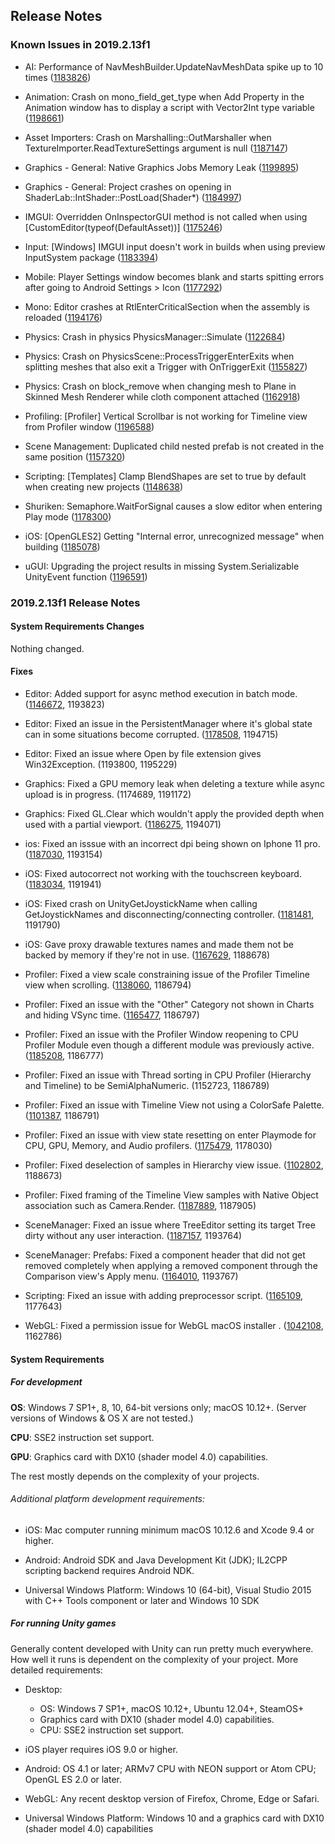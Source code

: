 ## Release Notes

### Known Issues in 2019.2.13f1

-   AI: Performance of NavMeshBuilder.UpdateNavMeshData spike up to 10 times ([1183826](https://issuetracker.unity3d.com/issues/performance-of-navmeshbuilder-dot-updatenavmeshdata-spike-up-to-10-times))

-   Animation: Crash on mono_field_get_type when Add Property in the Animation window has to display a script with Vector2Int type variable ([1198661](https://issuetracker.unity3d.com/issues/crash-on-mono-field-get-type-when-add-property-in-the-animation-window-has-to-display-a-script-with-vector2int-type-variable))

-   Asset Importers: Crash on Marshalling::OutMarshaller when TextureImporter.ReadTextureSettings argument is null ([1187147](https://issuetracker.unity3d.com/issues/crash-on-marshalling-outmarshaller-when-textureimporter-dot-readtexturesettings-argument-is-null))

-   Graphics - General: Native Graphics Jobs Memory Leak ([1199895](https://issuetracker.unity3d.com/issues/native-graphics-jobs-memory-leak))

-   Graphics - General: Project crashes on opening in ShaderLab::IntShader::PostLoad(Shader\*) ([1184997](https://issuetracker.unity3d.com/issues/project-crashes-on-opening-in-shaderlab-intshader-postload-shader-star))

-   IMGUI: Overridden OnInspectorGUI method is not called when using \[CustomEditor(typeof(DefaultAsset))\] ([1175246](https://issuetracker.unity3d.com/issues/overridden-oninspectorgui-method-is-not-called-when-using-customeditor-typeof-defaultasset))

-   Input: \[Windows\] IMGUI input doesn\'t work in builds when using preview InputSystem package ([1183394](https://issuetracker.unity3d.com/issues/imgui-input-doesnt-work-in-builds-when-using-preview-inputsystem-package))

-   Mobile: Player Settings window becomes blank and starts spitting errors after going to Android Settings \> Icon ([1177292](https://issuetracker.unity3d.com/issues/player-settings-window-becomes-blank-and-starts-spitting-errors-after-going-to-android-settings-icon))

-   Mono: Editor crashes at RtlEnterCriticalSection when the assembly is reloaded ([1194176](https://issuetracker.unity3d.com/issues/editor-crashes-at-rtlentercriticalsection-when-the-assembly-is-reloaded))

-   Physics: Crash in physics PhysicsManager::Simulate ([1122684](https://issuetracker.unity3d.com/issues/crash-in-physics-physicsmanager-simulate))

-   Physics: Crash on PhysicsScene::ProcessTriggerEnterExits when splitting meshes that also exit a Trigger with OnTriggerExit ([1155827](https://issuetracker.unity3d.com/issues/crash-on-physicsscene-processtriggerenterexits-when-splitting-meshes-that-also-exit-a-trigger-with-ontriggerexit))

-   Physics: Crash on block_remove when changing mesh to Plane in Skinned Mesh Renderer while cloth component attached ([1162918](https://issuetracker.unity3d.com/issues/crash-on-block-remove-when-changing-mesh-to-plane-in-skinned-mesh-renderer-while-cloth-component-attached))

-   Profiling: \[Profiler\] Vertical Scrollbar is not working for Timeline view from Profiler window ([1196588](https://issuetracker.unity3d.com/issues/profiler-vertical-scrollbar-is-not-working-for-timeline-view-from-profiler-window))

-   Scene Management: Duplicated child nested prefab is not created in the same position ([1157320](https://issuetracker.unity3d.com/issues/duplicated-child-nested-prefab-is-not-created-in-the-same-position))

-   Scripting: \[Templates\] Clamp BlendShapes are set to true by default when creating new projects ([1148638](https://issuetracker.unity3d.com/issues/templates-clamp-blendshapes-are-set-to-true-by-default-when-creating-new-projects))

-   Shuriken: Semaphore.WaitForSignal causes a slow editor when entering Play mode ([1178300](https://issuetracker.unity3d.com/issues/semaphore-dot-waitforsignal-causes-a-slow-editor-when-entering-play-mode))

-   iOS: \[OpenGLES2\] Getting \"Internal error, unrecognized message\" when building ([1185078](https://issuetracker.unity3d.com/issues/ios))

-   uGUI: Upgrading the project results in missing System.Serializable UnityEvent function ([1196591](https://issuetracker.unity3d.com/issues/upgrading-the-project-results-in-missing-system-dot-serializable-unityevent-function))

### 2019.2.13f1 Release Notes

#### System Requirements Changes

Nothing changed.

#### Fixes

-   Editor: Added support for async method execution in batch mode. ([1146672](https://issuetracker.unity3d.com/issues/executemethod-does-not-await-and-exits-without-completing-when-the-method-is-async), 1193823)

-   Editor: Fixed an issue in the PersistentManager where it\'s global state can in some situations become corrupted. ([1178508](https://issuetracker.unity3d.com/issues/assetbundle-the-referenced-script-unknown-on-this-behaviour-is-missing-has-occurred-when-loading-assetbundle), 1194715)

-   Editor: Fixed an issue where Open by file extension gives Win32Exception. (1193800, 1195229)

-   Graphics: Fixed a GPU memory leak when deleting a texture while async upload is in progress. (1174689, 1191172)

-   Graphics: Fixed GL.Clear which wouldn\'t apply the provided depth when used with a partial viewport. ([1186275](https://issuetracker.unity3d.com/issues/opengl-gl-dot-clear-doesnt-clear-to-the-provided-depth-with-a-partial-viewport), 1194071)

-   ios: Fixed an isssue with an incorrect dpi being shown on Iphone 11 pro. ([1187030](https://issuetracker.unity3d.com/issues/ios-screen-dot-dpi-returns-wrong-value-for-iphone-11-pro), 1193154)

-   iOS: Fixed autocorrect not working with the touchscreen keyboard. ([1183034](https://issuetracker.unity3d.com/issues/autocorrect-is-not-shown-when-typing), 1191941)

-   iOS: Fixed crash on UnityGetJoystickName when calling GetJoystickNames and disconnecting/connecting controller. ([1181481](https://issuetracker.unity3d.com/issues/crash-on-unitygetjoystickname-when-calling-getjoysticknames-and-disconnecting-slash-connecting-controller), 1191790)

-   iOS: Gave proxy drawable textures names and made them not be backed by memory if they\'re not in use. ([1167629](https://issuetracker.unity3d.com/issues/ios-metal-using-xcode-gpu-frame-capture-extra-unused-screen-sized-textures-can-be-seen-on-metal), 1188678)

-   Profiler: Fixed a view scale constraining issue of the Profiler Timeline view when scrolling. ([1138060](https://issuetracker.unity3d.com/issues/cpu-profiler-timelines-thread-ui-overlay-gradient-becomes-offset-when-the-profiler-window-is-resized), 1186794)

-   Profiler: Fixed an issue with the \"Other\" Category not shown in Charts and hiding VSync time. ([1165477](https://issuetracker.unity3d.com/issues/other-category-is-not-shown-in-the-player-profiler-graph-if-a-sample-is-not-selected), 1186797)

-   Profiler: Fixed an issue with the Profiler Window reopening to CPU Profiler Module even though a different module was previously active. ([1185208](https://issuetracker.unity3d.com/issues/profiler-when-all-charts-are-closed-reopening-the-profiler-window-will-show-cpu-profiler-details), 1186777)

-   Profiler: Fixed an issue with Thread sorting in CPU Profiler (Hierarchy and Timeline) to be SemiAlphaNumeric. (1152723, 1186789)

-   Profiler: Fixed an issue with Timeline View not using a ColorSafe Palette. ([1101387](https://issuetracker.unity3d.com/issues/profiler-color-changes-are-not-reflecting-on-selecting-color-blind-mode-in-profiling-timeline), 1186791)

-   Profiler: Fixed an issue with view state resetting on enter Playmode for CPU, GPU, Memory, and Audio profilers. ([1175479](https://issuetracker.unity3d.com/issues/profiler-entering-play-mode-resets-the-profiler-preferences-to-cpu-usage-timeline), 1178030)

-   Profiler: Fixed deselection of samples in Hierarchy view issue. ([1102802](https://issuetracker.unity3d.com/issues/cannot-deselect-item-from-profilers-hierarchy), 1188673)

-   Profiler: Fixed framing of the Timeline View samples with Native Object association such as Camera.Render. ([1187889](https://issuetracker.unity3d.com/issues/profiler-camera-dot-render-sample-cant-be-framed-in-timeline-view), 1187905)

-   SceneManager: Fixed an issue where TreeEditor setting its target Tree dirty without any user interaction. ([1187157](https://issuetracker.unity3d.com/issues/improved-prefab-tree-prefab-continuously-updated-on-selecting-recompute-tree-option-in-prefab-mode), 1193764)

-   SceneManager: Prefabs: Fixed a component header that did not get removed completely when applying a removed component through the Comparison view\'s Apply menu. ([1164010](https://issuetracker.unity3d.com/issues/improved-prefabs-missingreferenceexception-is-thrown-on-applying-changes-through-override-window-when-a-component-is-removed), 1193767)

-   Scripting: Fixed an issue with adding preprocessor script. ([1165109](https://issuetracker.unity3d.com/issues/editor-crashes-when-selecting-add-extension-in-cinemachine-virtual-camera-component), 1177643)

-   WebGL: Fixed a permission issue for WebGL macOS installer . ([1042108](https://issuetracker.unity3d.com/issues/macos-slash-linux-webgl-brotli-compression-subdirectory-python-lacks-permissions-for-group-and-other), 1162786)

#### System Requirements

##### For development

**OS**: Windows 7 SP1+, 8, 10, 64-bit versions only; macOS 10.12+. (Server versions of Windows & OS X are not tested.)

**CPU**: SSE2 instruction set support.

**GPU**: Graphics card with DX10 (shader model 4.0) capabilities.

The rest mostly depends on the complexity of your projects.

###### Additional platform development requirements:

-   iOS: Mac computer running minimum macOS 10.12.6 and Xcode 9.4 or higher.

-   Android: Android SDK and Java Development Kit (JDK); IL2CPP scripting backend requires Android NDK.

-   Universal Windows Platform: Windows 10 (64-bit), Visual Studio 2015 with C++ Tools component or later and Windows 10 SDK

##### For running Unity games

Generally content developed with Unity can run pretty much everywhere. How well it runs is dependent on the complexity of your project. More detailed requirements:

-   Desktop:

    -   OS: Windows 7 SP1+, macOS 10.12+, Ubuntu 12.04+, SteamOS+
    -   Graphics card with DX10 (shader model 4.0) capabilities.
    -   CPU: SSE2 instruction set support.

-   iOS player requires iOS 9.0 or higher.

-   Android: OS 4.1 or later; ARMv7 CPU with NEON support or Atom CPU; OpenGL ES 2.0 or later.

-   WebGL: Any recent desktop version of Firefox, Chrome, Edge or Safari.

-   Universal Windows Platform: Windows 10 and a graphics card with DX10 (shader model 4.0) capabilities
